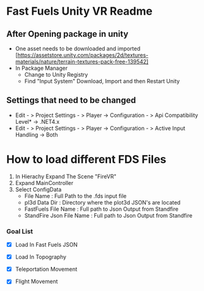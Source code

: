 ﻿# Fast Fuels Unity VR Readme

## After Opening package in unity 
- One asset needs to be downloaded and imported [https://assetstore.unity.com/packages/2d/textures-materials/nature/terrain-textures-pack-free-139542]
- In Package Manager 
	- Change to Unity Registry 
	- Find "Input System" Download, Import and then Restart Unity
## Settings that need to be changed
- Edit - > Project Settings - > Player -> Configuration  - > Api Compatibility Level* -> .NET4.x
- Edit - > Project Settings - > Player -> Configuration  - > Active Input Handling -> Both

# How to load different FDS Files
1. In Hierachy Expand The Scene "FireVR"
1. Expand MainController
1. Select ConfigData
	- File Name : Full Path to the .fds input file
	- pl3d Data Dir : Directory where the plot3d JSON's are located
	- FastFuels File Name : Full path to Json Output from Standfire
	- StandFire Json File Name : Full path to Json Output from Standfire  


### Goal List

- [x] Load In Fast Fuels JSON
- [x] Load In Topography
- [x] Teleportation Movement
- [x] Flight Movement 



